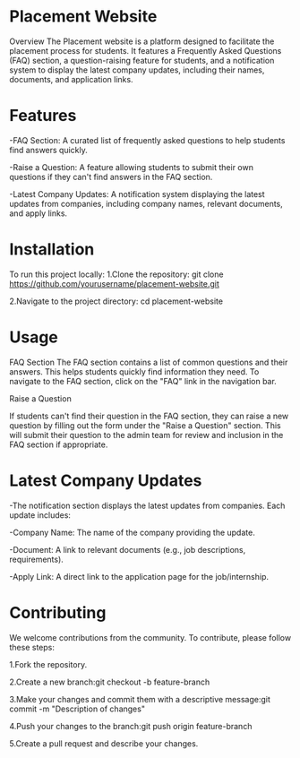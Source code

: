 
# Placement Website
Overview
The Placement website is a platform designed to facilitate the placement process for students. It features a Frequently Asked Questions (FAQ) section, a question-raising feature for students, and a notification system to display the latest company updates, including their names, documents, and application links.

# Features
-FAQ Section: A curated list of frequently asked questions to help students find answers quickly.

-Raise a Question: A feature allowing students to submit their own questions if they can't find answers in the FAQ section.

-Latest Company Updates: A notification system displaying the latest updates from companies, including company names, relevant documents, and apply links.

# Installation
To run this project locally:
1.Clone the repository:
git clone https://github.com/yourusername/placement-website.git

2.Navigate to the project directory:
cd placement-website

# Usage
FAQ Section
The FAQ section contains a list of common questions and their answers. This helps students quickly find information they need. To navigate to the FAQ section, click on the "FAQ" link in the navigation bar.

Raise a Question

If students can't find their question in the FAQ section, they can raise a new question by filling out the form under the "Raise a Question" section. This will submit their question to the admin team for review and inclusion in the FAQ section if appropriate.

# Latest Company Updates

-The notification section displays the latest updates from companies. Each update includes:

-Company Name: The name of the company providing the update.

-Document: A link to relevant documents (e.g., job descriptions, requirements).

-Apply Link: A direct link to the application page for the job/internship.

# Contributing

We welcome contributions from the community. To contribute, please follow these steps:

1.Fork the repository.

2.Create a new branch:git checkout -b feature-branch

3.Make your changes and commit them with a descriptive message:git commit -m "Description of changes"

4.Push your changes to the branch:git push origin feature-branch

5.Create a pull request and describe your changes.


